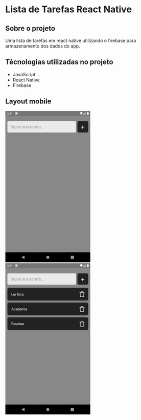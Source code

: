 ﻿# Lista de Tarefas React Native

## Sobre o projeto

Uma lista de tarefas em react native utilizando o firebase para armazenamento dos dados do app.

## Técnologias utilizadas no projeto
- JavaScript
- React Native
- Firebase


## Layout mobile
![Mobile 1](https://github.com/Joaovictormartin/Assets_Geral/blob/main/Lista_de_tarefas/Tela%20Prin.png) ![Mobile 2](https://github.com/Joaovictormartin/Assets_Geral/blob/main/Lista_de_tarefas/Tela%20Secun.png)

